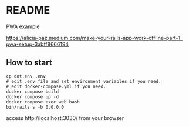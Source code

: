 # README

PWA example

https://alicia-paz.medium.com/make-your-rails-app-work-offline-part-1-pwa-setup-3abff8666194

## How to start

```
cp dot.env .env
# edit .env file and set environment variables if you need.
# edit docker-compose.yml if you need.
docker compose build
docker compose up -d
docker compose exec web bash
bin/rails s -b 0.0.0.0
```

access http://localhost:3030/ from your browser
